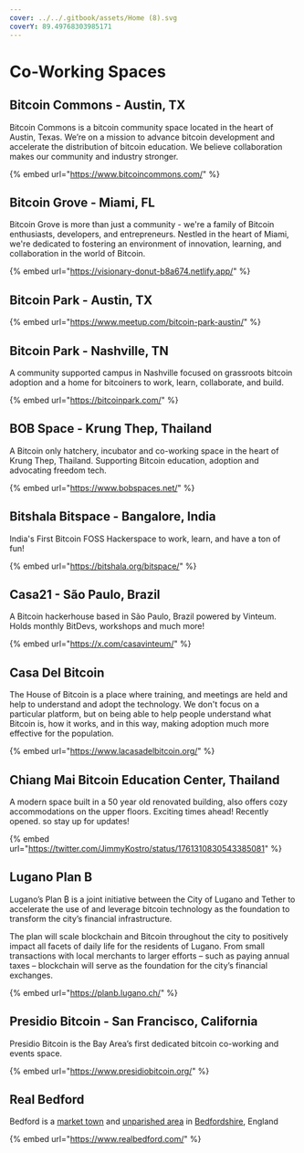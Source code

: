 ```yaml
---
cover: ../../.gitbook/assets/Home (8).svg
coverY: 89.49768303985171
---
```


# Co-Working Spaces

## Bitcoin Commons - Austin, TX

Bitcoin Commons is a bitcoin community space located in the heart of Austin, Texas. We’re on a mission to advance bitcoin development and accelerate the distribution of bitcoin education. We believe collaboration makes our community and industry stronger.

{% embed url="https://www.bitcoincommons.com/" %}

## Bitcoin Grove - Miami, FL

Bitcoin Grove is more than just a community - we're a family of Bitcoin enthusiasts, developers, and entrepreneurs. Nestled in the heart of Miami, we're dedicated to fostering an environment of innovation, learning, and collaboration in the world of Bitcoin.

{% embed url="https://visionary-donut-b8a674.netlify.app/" %}

## Bitcoin Park - Austin, TX

{% embed url="https://www.meetup.com/bitcoin-park-austin/" %}

## Bitcoin Park - Nashville, TN

A community supported campus in Nashville focused on grassroots bitcoin adoption and a home for bitcoiners to work, learn, collaborate, and build.

{% embed url="https://bitcoinpark.com/" %}

## BOB Space - Krung Thep, Thailand

A Bitcoin only hatchery, incubator and co-working space in the heart of Krung Thep, Thailand. Supporting Bitcoin education, adoption and advocating freedom tech.

{% embed url="https://www.bobspaces.net/" %}

## Bitshala Bitspace - Bangalore, India

India's First Bitcoin FOSS Hackerspace to work, learn, and have a ton of fun!

{% embed url="https://bitshala.org/bitspace/" %}

## Casa21 - São Paulo, Brazil

A Bitcoin hackerhouse based in São Paulo, Brazil powered by Vinteum. Holds monthly BitDevs, workshops and much more!

{% embed url="https://x.com/casavinteum/" %}

## Casa Del Bitcoin

The House of Bitcoin is a place where training, and meetings are held and help to understand and adopt the technology. We don't focus on a particular platform, but on being able to help people understand what Bitcoin is, how it works, and in this way, making adoption much more effective for the population.

{% embed url="https://www.lacasadelbitcoin.org/" %}

## Chiang Mai Bitcoin Education Center, Thailand

A modern space built in a 50 year old renovated building, also offers cozy accommodations on the upper floors. Exciting times ahead! Recently opened. so stay up for updates!

{% embed url="https://twitter.com/JimmyKostro/status/1761310830543385081" %}

## Lugano Plan B

Lugano’s Plan ₿ is a joint initiative between the City of Lugano and Tether to accelerate the use of and leverage bitcoin technology as the foundation to transform the city’s financial infrastructure.

The plan will scale blockchain and Bitcoin throughout the city to positively impact all facets of daily life for the residents of Lugano. From small transactions with local merchants to larger efforts – such as paying annual taxes – blockchain will serve as the foundation for the city’s financial exchanges.

{% embed url="https://planb.lugano.ch/" %}

## Presidio Bitcoin - San Francisco, California

Presidio Bitcoin is the Bay Area’s first dedicated bitcoin co-working and events space.

{% embed url="https://www.presidiobitcoin.org/" %}

## Real Bedford

Bedford is a [market town](https://en.wikipedia.org/wiki/Market\_town) and [unparished area](https://en.wikipedia.org/wiki/Unparished\_area) in [Bedfordshire](https://en.wikipedia.org/wiki/Bedfordshire), England

{% embed url="https://www.realbedford.com/" %}
